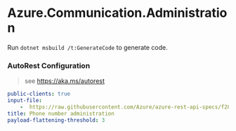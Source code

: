 # Azure.Communication.Administration

Run `dotnet msbuild /t:GenerateCode` to generate code.

### AutoRest Configuration
> see https://aka.ms/autorest

``` yaml
public-clients: true
input-file:
    -  https://raw.githubusercontent.com/Azure/azure-rest-api-specs/f20d92b324842b407e0dcce36ad0e67bd9bb66cf/specification/communication/data-plane/Microsoft.CommunicationServicesPhoneNumbers/stable/2021-03-07/phonenumbers.json
title: Phone number administration
payload-flattening-threshold: 3
```
